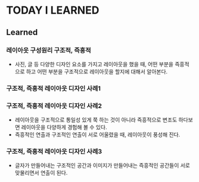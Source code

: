 # TODAY I LEARNED

## Learned

### 레이아웃 구성원리 구조적, 즉흥적

- 사진, 글 등 다양한 디자인 요소를 가지고 레이아웃을 했을 때, 어떤 부분을 즉흥적으로 하고 어떤 부분을 구조적으로 레이아웃을 할지에 대해서 알아본다.

### 구조적, 즉흥적 레이아웃 디자인 사례1

### 구조적, 즉흥적 레이아웃 디자인 사례2

- 레이아웃을 구조적으로 통일성 있게 쭉 하는 것이 아니라 즉흥적으로 변조도 하다보면 레이아웃을 다양하게 경험해 볼 수 있다.
- 즉흥적인 연출과 구조적인 연출이 서로 어울렸을 때, 레이아웃이 풍성해 진다.

### 구조적, 즉흥적 레이아웃 디자인 사례3

- 글자가 만들어내는 구조적인 공간과 이미지가 만들어내는 즉흥적인 공간들이 서로 맞물리면서 연출이 된다.


